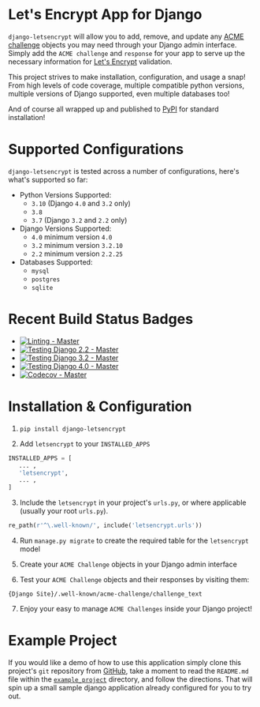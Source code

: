 # Let's Encrypt App for Django

`django-letsencrypt` will allow you to add, remove, and update any
[ACME challenge](https://github.com/ietf-wg-acme/acme/) objects you may
need through your Django admin interface. Simply add the `ACME challenge`
and `response` for your app to serve up the necessary information for
[Let's Encrypt](https://letsencrypt.org/how-it-works/) validation.

This project strives to make installation, configuration, and usage a snap!
From high levels of code coverage, multiple compatible python versions, multiple
versions of Django supported, even multiple databases too!

And of course all wrapped up and published to
[PyPI](https://pypi.org/project/django-letsencrypt/) for standard installation!

# Supported Configurations

`django-letsencrypt` is tested across a number of configurations, here's what's
supported so far:

- Python Versions Supported:
  - `3.10` (Django `4.0` and `3.2` only)
  - `3.8`
  - `3.7` (Django `3.2` and `2.2` only)
- Django Versions Supported:
  - `4.0` minimum version `4.0`
  - `3.2` minimum version `3.2.10`
  - `2.2` minimum version `2.2.25`
- Databases Supported:
  - `mysql`
  - `postgres`
  - `sqlite`

# Recent Build Status Badges

- [![Linting - Master](https://github.com/urda/django-letsencrypt/actions/workflows/linting.yaml/badge.svg?branch=master)](https://github.com/urda/django-letsencrypt/actions/workflows/linting.yaml)
- [![Testing Django 2.2 - Master](https://github.com/urda/django-letsencrypt/actions/workflows/testing-22.yaml/badge.svg?branch=master)](https://github.com/urda/django-letsencrypt/actions/workflows/testing-22.yaml)
- [![Testing Django 3.2 - Master](https://github.com/urda/django-letsencrypt/actions/workflows/testing-32.yaml/badge.svg?branch=master)](https://github.com/urda/django-letsencrypt/actions/workflows/testing-32.yaml)
- [![Testing Django 4.0 - Master](https://github.com/urda/django-letsencrypt/actions/workflows/testing-40.yaml/badge.svg?branch=master)](https://github.com/urda/django-letsencrypt/actions/workflows/testing-40.yaml)
- [![Codecov - Master](https://codecov.io/gh/urda/django-letsencrypt/branch/master/graph/badge.svg?token=yn64lBfwZr)](https://codecov.io/gh/urda/django-letsencrypt)

# Installation & Configuration

1. `pip install django-letsencrypt`

2. Add `letsencrypt` to your `INSTALLED_APPS`

```python
INSTALLED_APPS = [
   ... ,
   'letsencrypt',
   ... ,
]
```

3. Include the `letsencrypt` in your project's `urls.py`,
   or where applicable (usually your root `urls.py`).

```python
re_path(r'^\.well-known/', include('letsencrypt.urls'))
```

4. Run `manage.py migrate` to create the required table for the
   `letsencrypt` model

5. Create your `ACME Challenge` objects in your Django admin interface

6. Test your `ACME Challenge` objects and their responses by visiting
   them:

```
{Django Site}/.well-known/acme-challenge/challenge_text
```

7. Enjoy your easy to manage `ACME Challenges` inside your Django project!

# Example Project

If you would like a demo of how to use this application simply clone this project's
`git` repository from [GitHub](https://github.com/urda/django-letsencrypt),
take a moment to read the `README.md` file within the
[`example_project`](https://github.com/urda/django-letsencrypt/tree/master/example_project)
directory, and follow the directions. That will spin up a small sample django
application already configured for you to try out.
